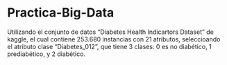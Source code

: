 # Practica-Big-Data

Utilizando el conjunto de datos “Diabetes Health Indicartors Dataset” de kaggle, el cual contiene
253.680 instancias con 21 atributos, seleccioando el atributo clase “Diabetes_012”, que tiene 3
clases: 0 es no diabético, 1 prediabético, y 2 diabético.
